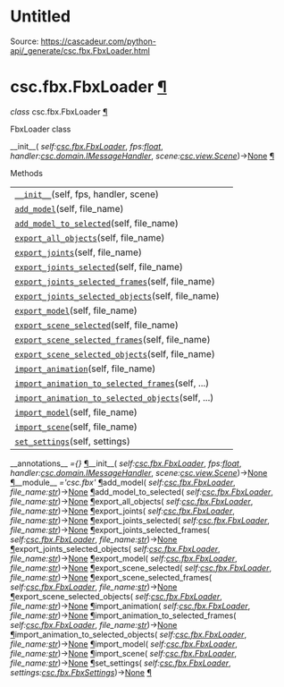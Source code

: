 # Untitled

Source: https://cascadeur.com/python-api/_generate/csc.fbx.FbxLoader.html

# csc.fbx.FbxLoader [¶](https://cascadeur.com/python-api/_generate/csc.fbx.FbxLoader.html\#csc-fbx-fbxloader "Permalink to this heading")

_class_ csc.fbx.FbxLoader [¶](https://cascadeur.com/python-api/_generate/csc.fbx.FbxLoader.html#csc.fbx.FbxLoader "Permalink to this definition")

FbxLoader class

\_\_init\_\_( _self:[csc.fbx.FbxLoader](https://cascadeur.com/python-api/csc.html#csc.fbx.FbxLoader "csc.fbx.FbxLoader")_, _fps:[float](https://docs.python.org/3/library/functions.html#float "(in Python v3.13)")_, _handler:[csc.domain.IMessageHandler](https://cascadeur.com/python-api/csc.html#csc.domain.IMessageHandler "csc.domain.IMessageHandler")_, _scene:[csc.view.Scene](https://cascadeur.com/python-api/csc.html#csc.view.Scene "csc.view.Scene")_)→[None](https://docs.python.org/3/library/constants.html#None "(in Python v3.13)") [¶](https://cascadeur.com/python-api/_generate/csc.fbx.FbxLoader.html#csc.fbx.FbxLoader.__init__ "Permalink to this definition")

Methods

|     |     |
| --- | --- |
| [`__init__`](https://cascadeur.com/python-api/csc.html#csc.fbx.FbxLoader.__init__ "csc.fbx.FbxLoader.__init__")(self, fps, handler, scene) |  |
| [`add_model`](https://cascadeur.com/python-api/csc.html#csc.fbx.FbxLoader.add_model "csc.fbx.FbxLoader.add_model")(self, file\_name) |  |
| [`add_model_to_selected`](https://cascadeur.com/python-api/csc.html#csc.fbx.FbxLoader.add_model_to_selected "csc.fbx.FbxLoader.add_model_to_selected")(self, file\_name) |  |
| [`export_all_objects`](https://cascadeur.com/python-api/csc.html#csc.fbx.FbxLoader.export_all_objects "csc.fbx.FbxLoader.export_all_objects")(self, file\_name) |  |
| [`export_joints`](https://cascadeur.com/python-api/csc.html#csc.fbx.FbxLoader.export_joints "csc.fbx.FbxLoader.export_joints")(self, file\_name) |  |
| [`export_joints_selected`](https://cascadeur.com/python-api/csc.html#csc.fbx.FbxLoader.export_joints_selected "csc.fbx.FbxLoader.export_joints_selected")(self, file\_name) |  |
| [`export_joints_selected_frames`](https://cascadeur.com/python-api/csc.html#csc.fbx.FbxLoader.export_joints_selected_frames "csc.fbx.FbxLoader.export_joints_selected_frames")(self, file\_name) |  |
| [`export_joints_selected_objects`](https://cascadeur.com/python-api/csc.html#csc.fbx.FbxLoader.export_joints_selected_objects "csc.fbx.FbxLoader.export_joints_selected_objects")(self, file\_name) |  |
| [`export_model`](https://cascadeur.com/python-api/csc.html#csc.fbx.FbxLoader.export_model "csc.fbx.FbxLoader.export_model")(self, file\_name) |  |
| [`export_scene_selected`](https://cascadeur.com/python-api/csc.html#csc.fbx.FbxLoader.export_scene_selected "csc.fbx.FbxLoader.export_scene_selected")(self, file\_name) |  |
| [`export_scene_selected_frames`](https://cascadeur.com/python-api/csc.html#csc.fbx.FbxLoader.export_scene_selected_frames "csc.fbx.FbxLoader.export_scene_selected_frames")(self, file\_name) |  |
| [`export_scene_selected_objects`](https://cascadeur.com/python-api/csc.html#csc.fbx.FbxLoader.export_scene_selected_objects "csc.fbx.FbxLoader.export_scene_selected_objects")(self, file\_name) |  |
| [`import_animation`](https://cascadeur.com/python-api/csc.html#csc.fbx.FbxLoader.import_animation "csc.fbx.FbxLoader.import_animation")(self, file\_name) |  |
| [`import_animation_to_selected_frames`](https://cascadeur.com/python-api/csc.html#csc.fbx.FbxLoader.import_animation_to_selected_frames "csc.fbx.FbxLoader.import_animation_to_selected_frames")(self, ...) |  |
| [`import_animation_to_selected_objects`](https://cascadeur.com/python-api/csc.html#csc.fbx.FbxLoader.import_animation_to_selected_objects "csc.fbx.FbxLoader.import_animation_to_selected_objects")(self, ...) |  |
| [`import_model`](https://cascadeur.com/python-api/csc.html#csc.fbx.FbxLoader.import_model "csc.fbx.FbxLoader.import_model")(self, file\_name) |  |
| [`import_scene`](https://cascadeur.com/python-api/csc.html#csc.fbx.FbxLoader.import_scene "csc.fbx.FbxLoader.import_scene")(self, file\_name) |  |
| [`set_settings`](https://cascadeur.com/python-api/csc.html#csc.fbx.FbxLoader.set_settings "csc.fbx.FbxLoader.set_settings")(self, settings) |  |

\_\_annotations\_\_ _={}_ [¶](https://cascadeur.com/python-api/_generate/csc.fbx.FbxLoader.html#csc.fbx.FbxLoader.__annotations__ "Permalink to this definition")\_\_init\_\_( _self:[csc.fbx.FbxLoader](https://cascadeur.com/python-api/csc.html#csc.fbx.FbxLoader "csc.fbx.FbxLoader")_, _fps:[float](https://docs.python.org/3/library/functions.html#float "(in Python v3.13)")_, _handler:[csc.domain.IMessageHandler](https://cascadeur.com/python-api/csc.html#csc.domain.IMessageHandler "csc.domain.IMessageHandler")_, _scene:[csc.view.Scene](https://cascadeur.com/python-api/csc.html#csc.view.Scene "csc.view.Scene")_)→[None](https://docs.python.org/3/library/constants.html#None "(in Python v3.13)") [¶](https://cascadeur.com/python-api/_generate/csc.fbx.FbxLoader.html#id0 "Permalink to this definition")\_\_module\_\_ _='csc.fbx'_ [¶](https://cascadeur.com/python-api/_generate/csc.fbx.FbxLoader.html#csc.fbx.FbxLoader.__module__ "Permalink to this definition")add\_model( _self:[csc.fbx.FbxLoader](https://cascadeur.com/python-api/csc.html#csc.fbx.FbxLoader "csc.fbx.FbxLoader")_, _file\_name:[str](https://docs.python.org/3/library/stdtypes.html#str "(in Python v3.13)")_)→[None](https://docs.python.org/3/library/constants.html#None "(in Python v3.13)") [¶](https://cascadeur.com/python-api/_generate/csc.fbx.FbxLoader.html#csc.fbx.FbxLoader.add_model "Permalink to this definition")add\_model\_to\_selected( _self:[csc.fbx.FbxLoader](https://cascadeur.com/python-api/csc.html#csc.fbx.FbxLoader "csc.fbx.FbxLoader")_, _file\_name:[str](https://docs.python.org/3/library/stdtypes.html#str "(in Python v3.13)")_)→[None](https://docs.python.org/3/library/constants.html#None "(in Python v3.13)") [¶](https://cascadeur.com/python-api/_generate/csc.fbx.FbxLoader.html#csc.fbx.FbxLoader.add_model_to_selected "Permalink to this definition")export\_all\_objects( _self:[csc.fbx.FbxLoader](https://cascadeur.com/python-api/csc.html#csc.fbx.FbxLoader "csc.fbx.FbxLoader")_, _file\_name:[str](https://docs.python.org/3/library/stdtypes.html#str "(in Python v3.13)")_)→[None](https://docs.python.org/3/library/constants.html#None "(in Python v3.13)") [¶](https://cascadeur.com/python-api/_generate/csc.fbx.FbxLoader.html#csc.fbx.FbxLoader.export_all_objects "Permalink to this definition")export\_joints( _self:[csc.fbx.FbxLoader](https://cascadeur.com/python-api/csc.html#csc.fbx.FbxLoader "csc.fbx.FbxLoader")_, _file\_name:[str](https://docs.python.org/3/library/stdtypes.html#str "(in Python v3.13)")_)→[None](https://docs.python.org/3/library/constants.html#None "(in Python v3.13)") [¶](https://cascadeur.com/python-api/_generate/csc.fbx.FbxLoader.html#csc.fbx.FbxLoader.export_joints "Permalink to this definition")export\_joints\_selected( _self:[csc.fbx.FbxLoader](https://cascadeur.com/python-api/csc.html#csc.fbx.FbxLoader "csc.fbx.FbxLoader")_, _file\_name:[str](https://docs.python.org/3/library/stdtypes.html#str "(in Python v3.13)")_)→[None](https://docs.python.org/3/library/constants.html#None "(in Python v3.13)") [¶](https://cascadeur.com/python-api/_generate/csc.fbx.FbxLoader.html#csc.fbx.FbxLoader.export_joints_selected "Permalink to this definition")export\_joints\_selected\_frames( _self:[csc.fbx.FbxLoader](https://cascadeur.com/python-api/csc.html#csc.fbx.FbxLoader "csc.fbx.FbxLoader")_, _file\_name:[str](https://docs.python.org/3/library/stdtypes.html#str "(in Python v3.13)")_)→[None](https://docs.python.org/3/library/constants.html#None "(in Python v3.13)") [¶](https://cascadeur.com/python-api/_generate/csc.fbx.FbxLoader.html#csc.fbx.FbxLoader.export_joints_selected_frames "Permalink to this definition")export\_joints\_selected\_objects( _self:[csc.fbx.FbxLoader](https://cascadeur.com/python-api/csc.html#csc.fbx.FbxLoader "csc.fbx.FbxLoader")_, _file\_name:[str](https://docs.python.org/3/library/stdtypes.html#str "(in Python v3.13)")_)→[None](https://docs.python.org/3/library/constants.html#None "(in Python v3.13)") [¶](https://cascadeur.com/python-api/_generate/csc.fbx.FbxLoader.html#csc.fbx.FbxLoader.export_joints_selected_objects "Permalink to this definition")export\_model( _self:[csc.fbx.FbxLoader](https://cascadeur.com/python-api/csc.html#csc.fbx.FbxLoader "csc.fbx.FbxLoader")_, _file\_name:[str](https://docs.python.org/3/library/stdtypes.html#str "(in Python v3.13)")_)→[None](https://docs.python.org/3/library/constants.html#None "(in Python v3.13)") [¶](https://cascadeur.com/python-api/_generate/csc.fbx.FbxLoader.html#csc.fbx.FbxLoader.export_model "Permalink to this definition")export\_scene\_selected( _self:[csc.fbx.FbxLoader](https://cascadeur.com/python-api/csc.html#csc.fbx.FbxLoader "csc.fbx.FbxLoader")_, _file\_name:[str](https://docs.python.org/3/library/stdtypes.html#str "(in Python v3.13)")_)→[None](https://docs.python.org/3/library/constants.html#None "(in Python v3.13)") [¶](https://cascadeur.com/python-api/_generate/csc.fbx.FbxLoader.html#csc.fbx.FbxLoader.export_scene_selected "Permalink to this definition")export\_scene\_selected\_frames( _self:[csc.fbx.FbxLoader](https://cascadeur.com/python-api/csc.html#csc.fbx.FbxLoader "csc.fbx.FbxLoader")_, _file\_name:[str](https://docs.python.org/3/library/stdtypes.html#str "(in Python v3.13)")_)→[None](https://docs.python.org/3/library/constants.html#None "(in Python v3.13)") [¶](https://cascadeur.com/python-api/_generate/csc.fbx.FbxLoader.html#csc.fbx.FbxLoader.export_scene_selected_frames "Permalink to this definition")export\_scene\_selected\_objects( _self:[csc.fbx.FbxLoader](https://cascadeur.com/python-api/csc.html#csc.fbx.FbxLoader "csc.fbx.FbxLoader")_, _file\_name:[str](https://docs.python.org/3/library/stdtypes.html#str "(in Python v3.13)")_)→[None](https://docs.python.org/3/library/constants.html#None "(in Python v3.13)") [¶](https://cascadeur.com/python-api/_generate/csc.fbx.FbxLoader.html#csc.fbx.FbxLoader.export_scene_selected_objects "Permalink to this definition")import\_animation( _self:[csc.fbx.FbxLoader](https://cascadeur.com/python-api/csc.html#csc.fbx.FbxLoader "csc.fbx.FbxLoader")_, _file\_name:[str](https://docs.python.org/3/library/stdtypes.html#str "(in Python v3.13)")_)→[None](https://docs.python.org/3/library/constants.html#None "(in Python v3.13)") [¶](https://cascadeur.com/python-api/_generate/csc.fbx.FbxLoader.html#csc.fbx.FbxLoader.import_animation "Permalink to this definition")import\_animation\_to\_selected\_frames( _self:[csc.fbx.FbxLoader](https://cascadeur.com/python-api/csc.html#csc.fbx.FbxLoader "csc.fbx.FbxLoader")_, _file\_name:[str](https://docs.python.org/3/library/stdtypes.html#str "(in Python v3.13)")_)→[None](https://docs.python.org/3/library/constants.html#None "(in Python v3.13)") [¶](https://cascadeur.com/python-api/_generate/csc.fbx.FbxLoader.html#csc.fbx.FbxLoader.import_animation_to_selected_frames "Permalink to this definition")import\_animation\_to\_selected\_objects( _self:[csc.fbx.FbxLoader](https://cascadeur.com/python-api/csc.html#csc.fbx.FbxLoader "csc.fbx.FbxLoader")_, _file\_name:[str](https://docs.python.org/3/library/stdtypes.html#str "(in Python v3.13)")_)→[None](https://docs.python.org/3/library/constants.html#None "(in Python v3.13)") [¶](https://cascadeur.com/python-api/_generate/csc.fbx.FbxLoader.html#csc.fbx.FbxLoader.import_animation_to_selected_objects "Permalink to this definition")import\_model( _self:[csc.fbx.FbxLoader](https://cascadeur.com/python-api/csc.html#csc.fbx.FbxLoader "csc.fbx.FbxLoader")_, _file\_name:[str](https://docs.python.org/3/library/stdtypes.html#str "(in Python v3.13)")_)→[None](https://docs.python.org/3/library/constants.html#None "(in Python v3.13)") [¶](https://cascadeur.com/python-api/_generate/csc.fbx.FbxLoader.html#csc.fbx.FbxLoader.import_model "Permalink to this definition")import\_scene( _self:[csc.fbx.FbxLoader](https://cascadeur.com/python-api/csc.html#csc.fbx.FbxLoader "csc.fbx.FbxLoader")_, _file\_name:[str](https://docs.python.org/3/library/stdtypes.html#str "(in Python v3.13)")_)→[None](https://docs.python.org/3/library/constants.html#None "(in Python v3.13)") [¶](https://cascadeur.com/python-api/_generate/csc.fbx.FbxLoader.html#csc.fbx.FbxLoader.import_scene "Permalink to this definition")set\_settings( _self:[csc.fbx.FbxLoader](https://cascadeur.com/python-api/csc.html#csc.fbx.FbxLoader "csc.fbx.FbxLoader")_, _settings:[csc.fbx.FbxSettings](https://cascadeur.com/python-api/csc.html#csc.fbx.FbxSettings "csc.fbx.FbxSettings")_)→[None](https://docs.python.org/3/library/constants.html#None "(in Python v3.13)") [¶](https://cascadeur.com/python-api/_generate/csc.fbx.FbxLoader.html#csc.fbx.FbxLoader.set_settings "Permalink to this definition")